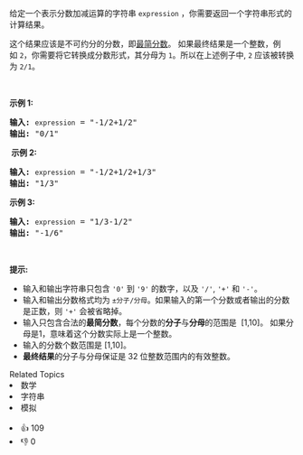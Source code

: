 <p>给定一个表示分数加减运算的字符串&nbsp;<code>expression</code>&nbsp;，你需要返回一个字符串形式的计算结果。&nbsp;</p>

<p>这个结果应该是不可约分的分数，即<a href="https://baike.baidu.com/item/%E6%9C%80%E7%AE%80%E5%88%86%E6%95%B0" target="_blank">最简分数</a>。&nbsp;如果最终结果是一个整数，例如&nbsp;<code>2</code>，你需要将它转换成分数形式，其分母为&nbsp;<code>1</code>。所以在上述例子中, <code>2</code>&nbsp;应该被转换为&nbsp;<code>2/1</code>。</p>

<p>&nbsp;</p>

<p><strong>示例&nbsp;1:</strong></p>

<pre>
<strong>输入:</strong>&nbsp;<span><code>expression</code></span>&nbsp;= "-1/2+1/2"
<strong>输出:</strong> "0/1"
</pre>

<p><strong>&nbsp;示例 2:</strong></p>

<pre>
<strong>输入:</strong>&nbsp;<span><code>expression</code></span>&nbsp;= "-1/2+1/2+1/3"
<strong>输出:</strong> "1/3"
</pre>

<p><strong>示例 3:</strong></p>

<pre>
<strong>输入:</strong>&nbsp;<span><code>expression</code></span>&nbsp;= "1/3-1/2"
<strong>输出:</strong> "-1/6"
</pre>

<p>&nbsp;</p>

<p><strong>提示:</strong></p>

<ul> 
 <li>输入和输出字符串只包含&nbsp;<code>'0'</code> 到&nbsp;<code>'9'</code>&nbsp;的数字，以及&nbsp;<code>'/'</code>, <code>'+'</code> 和&nbsp;<code>'-'</code>。&nbsp;</li> 
 <li>输入和输出分数格式均为&nbsp;<code>±分子/分母</code>。如果输入的第一个分数或者输出的分数是正数，则&nbsp;<code>'+'</code>&nbsp;会被省略掉。</li> 
 <li>输入只包含合法的<strong>最简分数</strong>，每个分数的<strong>分子</strong>与<strong>分母</strong>的范围是&nbsp;&nbsp;[1,10]。&nbsp;如果分母是1，意味着这个分数实际上是一个整数。</li> 
 <li>输入的分数个数范围是 [1,10]。</li> 
 <li><strong>最终结果</strong>的分子与分母保证是 32 位整数范围内的有效整数。</li> 
</ul>

<div><div>Related Topics</div><div><li>数学</li><li>字符串</li><li>模拟</li></div></div><br><div><li>👍 109</li><li>👎 0</li></div>